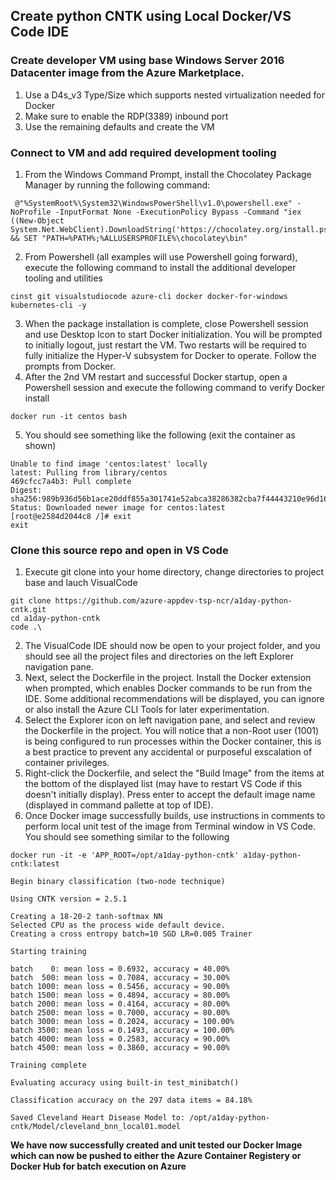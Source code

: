 ## Create python CNTK using Local Docker/VS Code IDE

### Create developer VM using base Windows Server 2016 Datacenter image from the Azure Marketplace.
1. Use a D4s_v3 Type/Size which supports nested virtualization needed for Docker
2. Make sure to enable the RDP(3389) inbound port
3. Use the remaining defaults and create the VM

### Connect to VM and add required development tooling
1. From the Windows Command Prompt, install the Chocolatey Package Manager by running the following command:
```
 @"%SystemRoot%\System32\WindowsPowerShell\v1.0\powershell.exe" -NoProfile -InputFormat None -ExecutionPolicy Bypass -Command "iex ((New-Object System.Net.WebClient).DownloadString('https://chocolatey.org/install.ps1'))" && SET "PATH=%PATH%;%ALLUSERSPROFILE%\chocolatey\bin" 
 ```
 2. From Powershell (all examples will use Powershell going forward), execute the following command to install the additional developer tooling and utilities
 ```
 cinst git visualstudiocode azure-cli docker docker-for-windows kubernetes-cli -y
 ```
 3. When the package installation is complete, close Powershell session and use Desktop Icon to start Docker initialization.  You will be prompted to initially logout, just restart the VM.  Two restarts will be required to fully initialize the Hyper-V subsystem for Docker to operate.  Follow the prompts from Docker.  
 4. After the 2nd VM restart and successful Docker startup, open a Powershell session and execute the following command to verify Docker install
 ```
 docker run -it centos bash
 ```
 5. You should see something like the following (exit the container as shown)
 ```
Unable to find image 'centos:latest' locally
latest: Pulling from library/centos
469cfcc7a4b3: Pull complete
Digest: sha256:989b936d56b1ace20ddf855a301741e52abca38286382cba7f44443210e96d16
Status: Downloaded newer image for centos:latest
[root@e2584d2044c8 /]# exit
exit
```
 ### Clone this source repo and open in VS Code
 1. Execute git clone into your home directory, change directories to project base and lauch VisualCode
 ```
 git clone https://github.com/azure-appdev-tsp-ncr/a1day-python-cntk.git
 cd a1day-python-cntk
 code .\
 ```
 2. The VisualCode IDE should now be open to your project folder, and you should see all the project files and directories on the left Explorer navigation pane.
 3. Next, select the Dockerfile in the project.  Install the Docker extension when prompted, which enables Docker commands to be run from the IDE.  Some additional recommendations will be displayed, you can ignore or also install the Azure CLI Tools for later experimentation.
 4. Select the Explorer icon on left navigation pane, and select and review the Dockerfile in the project.  You will notice that a non-Root user (1001) is being configured to run processes within the Docker container, this is a best practice to prevent any accidental or purposeful exscalation of container privileges.
 5. Right-click the Dockerfile, and select the "Build Image" from the items at the bottom of the displayed list (may have to restart VS Code if this doesn't initially display).  Press enter to accept the default image name (displayed in command pallette at top of IDE).
 6. Once Docker image successfully builds, use instructions in comments to perform local unit test of the image from Terminal window in VS Code.  You should see something similar to the following
 ```
docker run -it -e 'APP_ROOT=/opt/a1day-python-cntk' a1day-python-cntk:latest

Begin binary classification (two-node technique)

Using CNTK version = 2.5.1

Creating a 18-20-2 tanh-softmax NN
Selected CPU as the process wide default device.
Creating a cross entropy batch=10 SGD LR=0.005 Trainer

Starting training

batch    0: mean loss = 0.6932, accuracy = 40.00%
batch  500: mean loss = 0.7084, accuracy = 30.00%
batch 1000: mean loss = 0.5456, accuracy = 90.00%
batch 1500: mean loss = 0.4894, accuracy = 80.00%
batch 2000: mean loss = 0.4164, accuracy = 80.00%
batch 2500: mean loss = 0.7000, accuracy = 80.00%
batch 3000: mean loss = 0.2024, accuracy = 100.00%
batch 3500: mean loss = 0.1493, accuracy = 100.00%
batch 4000: mean loss = 0.2583, accuracy = 90.00%
batch 4500: mean loss = 0.3860, accuracy = 90.00%

Training complete

Evaluating accuracy using built-in test_minibatch()

Classification accuracy on the 297 data items = 84.18%

Saved Cleveland Heart Disease Model to: /opt/a1day-python-cntk/Model/cleveland_bnn_local01.model
```

**We have now successfully created and unit tested our Docker Image which can now be pushed to either the Azure Container Registery or Docker Hub for batch execution on Azure**
